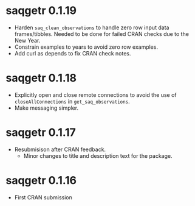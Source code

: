 # saqgetr 0.1.19

  - Harden `saq_clean_observations` to handle zero row input data frames/tibbles. Needed to be done for failed CRAN checks due to the New Year.
  - Constrain examples to years to avoid zero row examples.
  - Add curl as depends to fix CRAN check notes. 

# saqgetr 0.1.18

  - Explicitly open and close remote connections to avoid the use of `closeAllConnections` in `get_saq_observations`. 
  - Make messaging simpler. 

# saqgetr 0.1.17

  - Resubmisison after CRAN feedback. 
    - Minor changes to title and description text for the package. 

# saqgetr 0.1.16

  - First CRAN submission
